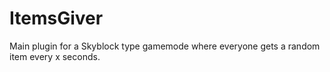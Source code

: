 # ItemsGiver

Main plugin for a Skyblock type gamemode where everyone gets a random item every x seconds.
